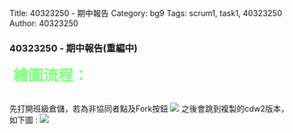 Title: 40323250 - 期中報告
Category: bg9
Tags: scrum1, task1, 40323250
Author: 40323250


<h3>40323250 - 期中報告(重編中)</h3> 

<!-- PELICAN_END_SUMMARY -->
<p><span style="font-size: 20pt; font-family: 'arial black', 'avant garde';">&nbsp;<strong><span style="color: #82FF82;">繪圖流程：</span></strong></span></p>
</br>
先打開班級倉儲，若為非協同者點及Fork按鈕
<img src="./../files/bg9/40323250/fork_1.png">
之後會跳到複製的cdw2版本，如下圖 :
<img src="./../files/bg9/40323250/fork_2.png">

